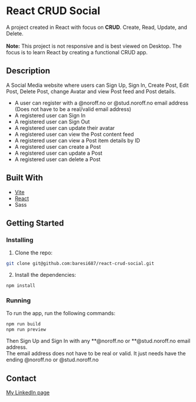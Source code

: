 # React CRUD Social

A project created in React with focus on <b>CRUD</b>. Create, Read, Update, and Delete.<br><br>
<b>Note:</b> This project is not responsive and is best viewed on Desktop. The focus is to learn React by creating a functional CRUD app.

## Description

A Social Media website where users can Sign Up, Sign In, Create Post, Edit Post, Delete Post, change Avatar and view Post feed and Post details.

- A user can register with a @noroff.no or @stud.noroff.no email address (Does not have to be a real/valid email address)
- A registered user can Sign In
- A registered user can Sign Out
- A registered user can update their avatar
- A registered user can view the Post content feed
- A registered user can view a Post item details by ID
- A registered user can create a Post 
- A registered user can update a Post 
- A registered user can delete a Post 


## Built With

- [Vite](https://vitejs.dev/)
- [React](https://reactjs.org/)
- Sass


## Getting Started

### Installing

1. Clone the repo:

```bash
git clone git@github.com:baresi687/react-crud-social.git
```

2. Install the dependencies:

```
npm install
```

### Running

To run the app, run the following commands:

```bash
npm run build
npm run preview
```

Then Sign Up and Sign In with any **@noroff.no or **@stud.noroff.no email address.<br>
The email address does not have to be real or valid. It just needs have the ending @noroff.no or @stud.noroff.no


## Contact

[My LinkedIn page](https://www.linkedin.com/in/hreinn-gylfason-b9a48521a/)
